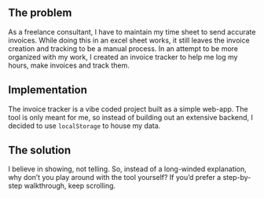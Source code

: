 ## The problem

As a freelance consultant, I have to maintain my time sheet to send accurate invoices. While doing this in an excel sheet works, it still leaves the invoice creation and tracking to be a manual process. In an attempt to be more organized with my work, I created an invoice tracker to help me log my hours, make invoices and track them.

## Implementation

The invoice tracker is a vibe coded project built as a simple web-app. The tool is only meant for me, so instead of building out an extensive backend, I decided to use `localStorage` to house my data. 

## The solution

I believe in showing, not telling. So, instead of a long-winded explanation, why don’t you play around with the tool yourself? If you’d prefer a step-by-step walkthrough, keep scrolling.